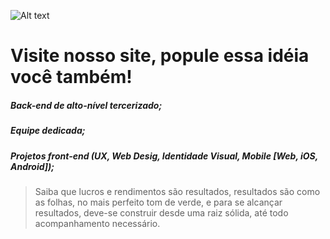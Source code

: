 [id]: http://sistemasglobal.com.br/images/GlobalOfficial_two.png  "Logotipo da agência"
![Alt text][id]

# Visite nosso site, popule essa idéia você também!
##### Back-end de alto-nível tercerizado;
##### Equipe dedicada;
##### Projetos front-end (UX, Web Desig, Identidade Visual, Mobile [Web, iOS, Android]);

> Saiba que lucros e rendimentos são resultados, resultados são como as folhas, no mais perfeito tom de verde, e para se alcançar resultados, deve-se construir desde uma raiz sólida, até todo acompanhamento necessário.

